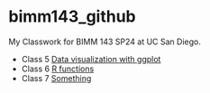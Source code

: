 # bimm143_github
My Classwork for BIMM 143 SP24 at UC San Diego.

- Class 5 [Data visualization with ggplot](Lab5/Lab5.pdf)
- Class 6 [R functions]()
- Class 7 [Something]()
